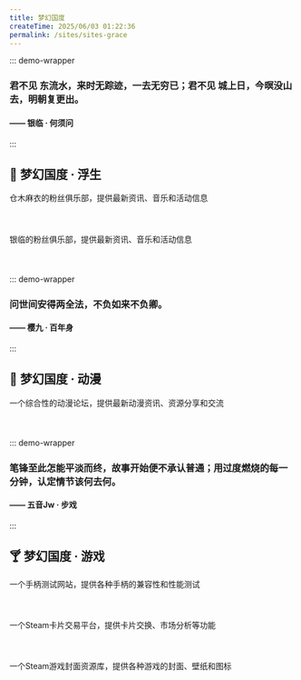 ```yaml
---
title: 梦幻国度
createTime: 2025/06/03 01:22:36
permalink: /sites/sites-grace
---
```


::: demo-wrapper
<h3 class="title1">君不见 东流水，来时无踪迹，一去无穷已；君不见 城上日，今暝没山去，明朝复更出。</h3>
<h4 class="title2">—— 银临 · 何须问</h4>

<style scoped>
  .demo-container .title1 {
    color: #0099CC;
  }
  .demo-container .title2 {
    color: #666699;
    text-align: right;
  }
</style>
:::

## 🍺 梦幻国度 · 浮生

<CardGrid>
  <LinkCard 
    title="Mai-kuraki - 仓木麻衣FANCLUB"
    href="https://mai-kuraki.com/" 
    icon="https://s3.bzone.co.jp/mai-kuraki/img/favicon.ico" >
      仓木麻衣的粉丝俱乐部，提供最新资讯、音乐和活动信息
      <h6 style="visibility: hidden; height: 0px">Mai-kuraki - 仓木麻衣FANCLUB</h6>
  </LinkCard>
  <LinkCard 
    title="银临 - 银临FANCLUB"
    href="https://yinlin.wiki/"
    icon="https://yinlin.wiki/logo.png" >
      银临的粉丝俱乐部，提供最新资讯、音乐和活动信息
     <h6 style="visibility: hidden; height: 0px">银临 - 银临FANCLUB</h6>
  </LinkCard>
</CardGrid>

::: demo-wrapper
<h3 class="title1">问世间安得两全法，不负如来不负卿。</h3>
<h4 class="title2">—— 樱九 · 百年身</h4>
:::

## 🍹 梦幻国度 · 动漫

<CardGrid>
  <LinkCard 
    title="天使动漫 - 动漫论坛"
    href="https://www.tsdm39.com/forum.php" 
    icon="https://www.tsdm39.com/favicon.ico" >
        一个综合性的动漫论坛，提供最新动漫资讯、资源分享和交流
        <h6 style="visibility: hidden; height: 0px">天使动漫 - 动漫论坛</h6>
  </LinkCard>
</CardGrid>

::: demo-wrapper
<h3 class="title1">笔锋至此怎能平淡而终，故事开始便不承认普通；用过度燃烧的每一分钟，认定情节该何去何。</h3>
<h4 class="title2">—— 五音Jw · 步戏</h4>
:::

## 🍸 梦幻国度 · 游戏

<CardGrid>
  <LinkCard 
    title="HARDWARETESTER - 手柄测试"
    href="https://hardwaretester.com" 
    icon="https://hardwaretester.com/favicon.png" >
        一个手柄测试网站，提供各种手柄的兼容性和性能测试
        <h6 style="visibility: hidden; height: 0px">HARDWARETESTER - 手柄测试</h6>
  </LinkCard>
  <LinkCard 
    title="STEAM CARD EXCHANGE - Steam卡片交易"
    href="https://www.steamcardexchange.net/index.php" 
    icon="https://www.steamcardexchange.net/favicon-32x32.png" >
        一个Steam卡片交易平台，提供卡片交换、市场分析等功能
        <h6 style="visibility: hidden; height: 0px">STEAM CARD EXCHANGE - Steam卡片交易</h6>
  </LinkCard>
  <LinkCard 
    title="SteamGridDB - Steam封面资源库"
    href="https://www.steamgriddb.com/" 
    icon="https://www.steamgriddb.com/static/favicon/16.png" >
        一个Steam游戏封面资源库，提供各种游戏的封面、壁纸和图标
        <h6 style="visibility: hidden; height: 0px">SteamGridDB - Steam封面资源库</h6>
  </LinkCard>
</CardGrid>